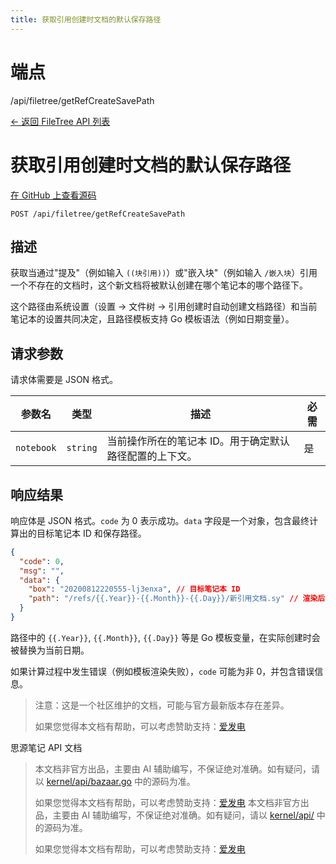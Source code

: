 ```yaml
---
title: 获取引用创建时文档的默认保存路径
---
```

# 端点

/api/filetree/getRefCreateSavePath

[← 返回 FileTree API 列表](../pages/filetree.html)

# 获取引用创建时文档的默认保存路径

[在 GitHub 上查看源码](https://github.com/siyuan-note/siyuan/blob/master/kernel/api/filetree.go#L756)

`POST /api/filetree/getRefCreateSavePath`

## 描述

获取当通过"提及"（例如输入 `((块引用))`）或"嵌入块"（例如输入 `/嵌入块`）引用一个不存在的文档时，这个新文档将被默认创建在哪个笔记本的哪个路径下。

这个路径由系统设置（设置 -> 文件树 -> 引用创建时自动创建文档路径）和当前笔记本的设置共同决定，且路径模板支持 Go 模板语法（例如日期变量）。

## 请求参数

请求体需要是 JSON 格式。

| 参数名 | 类型 | 描述 | 必需 |
| --- | --- | --- | --- |
| `notebook` | `string` | 当前操作所在的笔记本 ID。用于确定默认路径配置的上下文。 | 是 |

## 响应结果

响应体是 JSON 格式。`code` 为 0 表示成功。`data` 字段是一个对象，包含最终计算出的目标笔记本 ID 和保存路径。

```json
{
  "code": 0,
  "msg": "",
  "data": {
    "box": "20200812220555-lj3enxa", // 目标笔记本 ID
    "path": "/refs/{{.Year}}-{{.Month}}-{{.Day}}/新引用文档.sy" // 渲染后的目标路径 (相对于 box)
  }
}
```

路径中的 `{{.Year}}`, `{{.Month}}`, `{{.Day}}` 等是 Go 模板变量，在实际创建时会被替换为当前日期。

如果计算过程中发生错误（例如模板渲染失败），`code` 可能为非 0，并包含错误信息。

> 注意：这是一个社区维护的文档，可能与官方最新版本存在差异。
> 
> 如果您觉得本文档有帮助，可以考虑赞助支持：[爱发电](https://afdian.com/a/leolee9086?tab=feed)

思源笔记 API 文档
> 本文档非官方出品，主要由 AI 辅助编写，不保证绝对准确。如有疑问，请以 [kernel/api/bazaar.go](https://github.com/siyuan-note/siyuan/blob/master/kernel/api/bazaar.go) 中的源码为准。
> 
> 如果您觉得本文档有帮助，可以考虑赞助支持：[爱发电](https://afdian.com/a/leolee9086?tab=feed)
> 本文档非官方出品，主要由 AI 辅助编写，不保证绝对准确。如有疑问，请以 [kernel/api/](https://github.com/siyuan-note/siyuan/blob/master/kernel/api/) 中的源码为准。
> 
> 如果您觉得本文档有帮助，可以考虑赞助支持：[爱发电](https://afdian.com/a/leolee9086?tab=feed)
